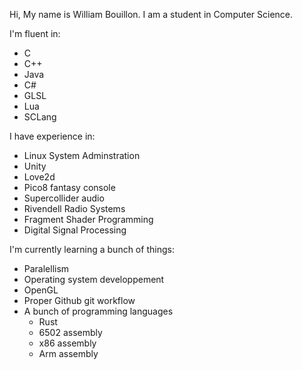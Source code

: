 Hi, 
My name is William Bouillon.
I am a student in Computer Science.

I'm fluent in:
- C
- C++
- Java
- C#
- GLSL
- Lua
- SCLang

I have experience in:
- Linux System Adminstration
- Unity
- Love2d
- Pico8 fantasy console
- Supercollider audio
- Rivendell Radio Systems
- Fragment Shader Programming
- Digital Signal Processing

I'm currently learning a bunch of things:
- Paralellism
- Operating system developpement
- OpenGL
- Proper Github git workflow
- A bunch of programming languages
    - Rust
    - 6502 assembly
    - x86 assembly
    - Arm assembly


<!--
**musique88/musique88** is a ✨ _special_ ✨ repository because its `README.md` (this file) appears on your GitHub profile.

Here are some ideas to get you started:

- 🔭 I’m currently working on ...
- 🌱 I’m currently learning ...
- 👯 I’m looking to collaborate on ...
- 🤔 I’m looking for help with ...
- 💬 Ask me about ...
- 📫 How to reach me: ...
- 😄 Pronouns: ...
- ⚡ Fun fact: ...
-->
